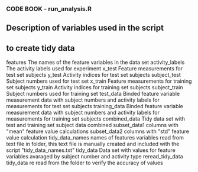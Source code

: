### CODE BOOK - run_analysis.R


## Description of variables used in the script
## to create tidy data


features		The names of the feature variables in the data set
activity_labels		The activity labels used for experiment
x_test			Feature measurements for test set subjects
y_test			Activity indices for test set subjects
subject_test		Subject numbers used for test set
x_train			Feature measurements for training set subjects
y_train			Activity indices for training set subjects
subject_train		Subject numbers used for training set
test_data		Binded feature variable measurement data with subject numbers 
			and activity labels for measurements for test set subjects
training_data		Binded feature variable measurement data with subject numbers 
			and activity labels for measurements for training set subjects
combined_data		Tidy data set with test and training set subject data combined
subset_data1		columns with "mean" feature value calculations
subset_data2		columns with "std" feature value calculation
tidy_data_names 	names of features variables read from text file in folder, 
			this text file is manually created and included with the script
			"tidy_data_names.txt"
tidy_data		Data set with values for feature variables avaraged by subject 
			number and activity type
reread_tidy_data	tidy_data re read from the folder to verify the accuracy of values

